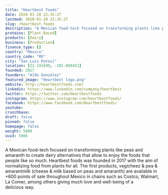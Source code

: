 ```yaml
---
title: "Heartbest Foods"
date: 2020-01-28 22:35:27
lastmod: 2020-01-28 22:35:27
slug: /heartbest-foods
description: "A Mexican food-tech focused on transforming plants like peas and amaranth to create dairy alternatives that allow to enjoy the foods that people like so much. Heartbest foods was founded in 2017 with the aim of normalizing food from plants for all. The first products, vegicheez & pea & amarantmilk (cheese & milk based on peas and amaranth) are available in +600 points of sale throughout Mexico in chains such as Costco, Walmart, La Comer, among others giving much love and well-being of a delicious way."
proteins: [Plant-Based]
products: [Dairy]
business: [Production]
finance_type: []
country: "Mexico"
country_code: "MX"
city: "San Luis Potosí"
location: [22.191699, -101.008451]
founded: 2017
founders: "Aldo González"
featured_image: "Heartbest logo.png"
website: http://heartbestfoods.com/
linkedin: https://www.linkedin.com/company/heartbest
twitter: https://twitter.com/Heartbestfoods
instagram: https://www.instagram.com/heartbestfoods/
facebook: https://www.facebook.com/Heartbestfoods/
youtube: 
crunchbase: 
draft: false
pinned: false
homepage: false
weight: 5000
uuid: 5986
---
```

A Mexican food-tech focused on transforming plants like peas and amaranth to create dairy alternatives that allow to enjoy the foods that people like so much. Heartbest foods was founded in 2017 with the aim of normalizing food from plants for all. The first products, vegicheez & pea & amarantmilk (cheese & milk based on peas and amaranth) are available in +600 points of sale throughout Mexico in chains such as Costco, Walmart, La Comer, among others giving much love and well-being of a delicious way.

